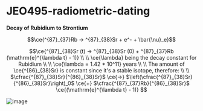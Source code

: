 # JEO495-radiometric-dating


**Decay of Rubidium to Strontium**
```math
\ce{^{87}_{37}Rb -> ^{87}_{38}Sr + e^- + \bar{\nu}_e}
```
```math
\ce{^{87}_{38}Sr (t) -> ^{87}_{38}Sr (0) + ^{87}_{37}Rb (\mathrm{e}^{\lambda t}  - 1)} 
\\
\\
\ce{\lambda} being the decay constant for Rubidium
\\
\\
\ce{\lambda = 1.42 * 10^11} years
\\
\\
The amount of \ce{^{86}_{38}Sr} is constant since it's a stable isotope, therefore:
\\
\\
$\cfrac{^{87}_{38}Sr}{^{86}_{38}Sr}$ \ce{->} $\left(\cfrac{^{87}_{38}Sr}{^{86}_{38}Sr}\right)_0$ \ce{+} $\cfrac{^{87}_{37}Rb}{^{86}_{38}Sr}$ \ce{(\mathrm{e}^{\lambda t}  - 1)}

```

![image](https://github.com/altarcag/JEO495-radiometric-dating/assets/26670231/3e0ea7c4-6247-42a7-9c8e-cba9bf88e44a)
